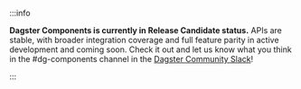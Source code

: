 :::info

**Dagster Components is currently in Release Candidate status.** APIs are stable, with broader integration coverage and full feature parity in active development and coming soon. Check it out and let us know what you think in the #dg-components channel in the [Dagster Community Slack](https://www.dagster.io/slack)!

:::
